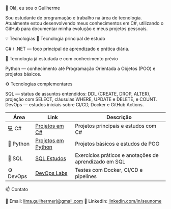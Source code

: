 👋 Olá, eu sou o Guilherme

Sou estudante de programação e trabalho na área de tecnologia.
Atualmente estou desenvolvendo meus conhecimentos em C#, utilizando o GitHub para documentar minha evolução e meus projetos pessoais.

💡 Tecnologias
🚀 Tecnologia principal de estudo

C# / .NET — foco principal de aprendizado e prática diária.

🐍 Tecnologia já estudada e com conhecimento prévio

Python — conhecimento até Programação Orientada a Objetos (POO) e projetos básicos.

⚙️ Tecnologias complementares

SQL — status de assuntos entendidos: DDL (CREATE, DROP, ALTER), projeção com SELECT, cláusulas WHERE, UPDATE e DELETE, e COUNT.
DevOps — estudos iniciais sobre CI/CD, Docker e GitHub Actions.

| Área      | Link                                                                        | Descrição                                             |
| --------- | --------------------------------------------------------------------------- | ----------------------------------------------------- |
| 💻 C#     | [Projetos em C#](https://github.com/GuisLima?tab=repositories&q=csharp)     | Projetos principais e estudos com C#                  |
| 🐍 Python | [Projetos em Python](https://github.com/GuisLima?tab=repositories&q=python) | Projetos básicos e estudos de POO                     |
| 🧪 SQL    | [SQL Estudos](https://github.com/GuisLima?tab=repositories&q=sql)           | Exercícios práticos e anotações de aprendizado em SQL |
| ⚙️ DevOps | [DevOps Labs](https://github.com/GuisLima?tab=repositories&q=devops)        | Testes com Docker, CI/CD e pipelines                  |


  
📫 Contato

📧 Email: lima.guilhermerj@gmail.com
💼 LinkedIn: [linkedin.com/in/seunome](https://www.linkedin.com/in/guilherme-silveira-288745124/)
